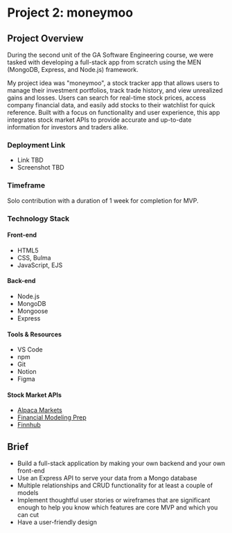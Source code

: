 # Project 2: moneymoo

## Project Overview
During the second unit of the GA Software Engineering course, we were tasked with developing a full-stack app from scratch using the MEN (MongoDB, Express, and Node.js) framework.

My project idea was "moneymoo", a stock tracker app that allows users to manage their investment portfolios, track trade history, and view unrealized gains and losses. Users can search for real-time stock prices, access company financial data, and easily add stocks to their watchlist for quick reference. Built with a focus on functionality and user experience, this app integrates stock market APIs to provide accurate and up-to-date information for investors and traders alike.

### Deployment Link
- Link TBD
- Screenshot TBD

### Timeframe 
Solo contribution with a duration of 1 week for completion for MVP.

### Technology Stack
#### Front-end
- HTML5
- CSS, Bulma
- JavaScript, EJS

#### Back-end
- Node.js
- MongoDB
- Mongoose
- Express

#### Tools & Resources
- VS Code
- npm
- Git
- Notion
- Figma

#### Stock Market APIs
- [Alpaca Markets](https://docs.alpaca.markets/reference/stockbars)
- [Financial Modeling Prep](https://site.financialmodelingprep.com/developer/docs/stable)
- [Finnhub](https://finnhub.io/docs/api)

## Brief
- Build a full-stack application by making your own backend and your own front-end
- Use an Express API to serve your data from a Mongo database
- Multiple relationships and CRUD functionality for at least a couple of models
- Implement thoughtful user stories or wireframes that are significant enough to help you know which features are core MVP and which you can cut
- Have a user-friendly design

<!-- ## Planning

## Challenges

## Wins

## Key Learnings

## Bugs

## Future Improvements -->